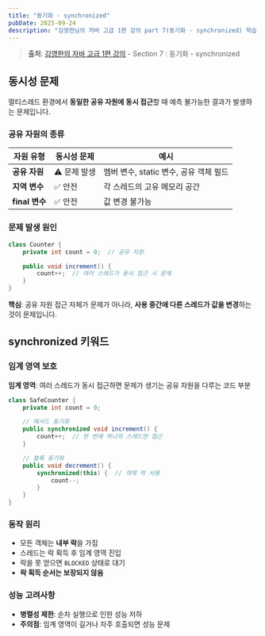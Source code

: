 ```yaml
---
title: "동기화 - synchronized"
pubDate: 2025-09-24
description: "김영한님의 자바 고급 1편 강의 part 7(동기화 - synchronized) 학습 정리"
---
```


> **출처**: [김영한의 자바 고급 1편 강의](https://inf.run/iuVCy) - Section 7 : 동기화 - synchronized

## 동시성 문제

멀티스레드 환경에서 **동일한 공유 자원에 동시 접근**할 때 예측 불가능한 결과가 발생하는 문제입니다.

### 공유 자원의 종류

| 자원 유형      | 동시성 문제  | 예시                                   |
| -------------- | ------------ | -------------------------------------- |
| **공유 자원**  | ⚠️ 문제 발생 | 멤버 변수, static 변수, 공유 객체 필드 |
| **지역 변수**  | ✅ 안전      | 각 스레드의 고유 메모리 공간           |
| **final 변수** | ✅ 안전      | 값 변경 불가능                         |

### 문제 발생 원인

```java
class Counter {
    private int count = 0;  // 공유 자원

    public void increment() {
        count++;  // 여러 스레드가 동시 접근 시 문제
    }
}
```

**핵심**: 공유 자원 접근 자체가 문제가 아니라, **사용 중간에 다른 스레드가 값을 변경**하는 것이 문제입니다.

## synchronized 키워드

### 임계 영역 보호

**임계 영역**: 여러 스레드가 동시 접근하면 문제가 생기는 공유 자원을 다루는 코드 부분

```java
class SafeCounter {
    private int count = 0;

    // 메서드 동기화
    public synchronized void increment() {
        count++;  // 한 번에 하나의 스레드만 접근
    }

    // 블록 동기화
    public void decrement() {
        synchronized(this) {  // 객체 락 사용
            count--;
        }
    }
}
```

### 동작 원리

- 모든 객체는 **내부 락**을 가짐
- 스레드는 락 획득 후 임계 영역 진입
- 락을 못 얻으면 `BLOCKED` 상태로 대기
- **락 획득 순서는 보장되지 않음**

### 성능 고려사항

- **병렬성 제한**: 순차 실행으로 인한 성능 저하
- **주의점**: 임계 영역이 길거나 자주 호출되면 성능 문제
